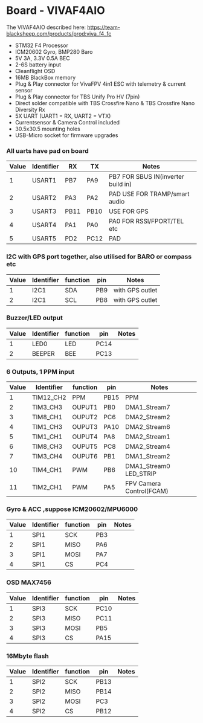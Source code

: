 # Board - VIVAF4AIO

The VIVAF4AIO described here:
https://team-blacksheep.com/products/prod:viva_f4_fc

* STM32 F4 Processor
* ICM20602 Gyro, BMP280 Baro
* 5V 3A, 3.3V 0.5A BEC
* 2-6S battery input
* Cleanflight OSD
* 16MB BlackBox memory
* Plug & Play connector for VivaFPV 4in1 ESC with telemetry & current sensor
* Plug & Play connector for TBS Unify Pro HV (7pin)
* Direct solder compatible with TBS Crossfire Nano & TBS Crossfire Nano Diversity Rx
* 5X UART (UART1 = RX, UART2 = VTX)
* Currentsensor & Camera Control included
* 30.5x30.5 mounting holes
* USB-Micro socket for firmware upgrades

### All uarts have pad on board 
| Value | Identifier   | RX   | TX   | Notes                                                                                       |
| ----- | ------------ | -----| -----| ------------------------------------------------------------------------------------------- |
| 1     | USART1       | PB7  |  PA9 |  PB7 FOR SBUS IN(inverter build in)                                                         |
| 2     | USART2       | PA3  |  PA2 |  PAD USE FOR TRAMP/smart audio                                                              |
| 3     | USART3       | PB11 |  PB10|  USE FOR GPS                                                                                |
| 4     | USART4       | PA1  |  PA0 |  PA0 FOR RSSI/FPORT/TEL etc                                                                 |
| 5     | USART5       | PD2  |  PC12|  PAD                                                                                        |

### I2C with GPS port together, also utilised for BARO or compass etc 
| Value | Identifier   | function |  pin   | Notes                                                                                 |
| ----- | ------------ | ---------| -------| ------------------------------------------------------------------------------------- |
| 1     | I2C1         |    SDA   |  PB9   | with GPS outlet
| 2     | I2C1         |    SCL   |  PB8   | with GPS outlet

### Buzzer/LED output 
| Value | Identifier   | function |  pin   | Notes                                                                                 |
| ----- | ------------ | ---------| -------| ------------------------------------------------------------------------------------- |
| 1     | LED0         |    LED   |  PC14  | 
| 2     | BEEPER       |    BEE   |  PC13  | 

### 6 Outputs, 1 PPM input 
| Value | Identifier   | function  |  pin  | Notes                                                                                 |
| ----- | ------------ | ----------| ------| ------------------------------------------------------------------------------------- |
| 1     | TIM12_CH2    |    PPM    |  PB15 |  PPM
| 2     | TIM3_CH3     |    OUPUT1 |  PB0  |  DMA1_Stream7
| 3     | TIM8_CH1     |    OUPUT2 |  PC6  |  DMA2_Stream2
| 4     | TIM1_CH3     |    OUPUT3 |  PA10 |  DMA2_Stream6
| 5     | TIM1_CH1     |    OUPUT4 |  PA8  |  DMA2_Stream1
| 6     | TIM8_CH3     |    OUPUT5 |  PC8  |  DMA2_Stream4
| 7     | TIM3_CH4     |    OUPUT6 |  PB1  |  DMA1_Stream2
| 10    | TIM4_CH1     |    PWM    |  PB6  |  DMA1_Stream0   LED_STRIP
| 11    | TIM2_CH1     |    PWM    |  PA5  |  FPV Camera Control(FCAM)


### Gyro & ACC ,suppose ICM20602/MPU6000
| Value | Identifier   | function |  pin   | Notes                                                                                 |
| ----- | ------------ | ---------| -------| ------------------------------------------------------------------------------------- |
| 1     | SPI1         |    SCK   |  PB3   | 
| 2     | SPI1         |    MISO  |  PA6   | 
| 3     | SPI1         |    MOSI  |  PA7   | 
| 4     | SPI1         |    CS    |  PC4   | 

### OSD MAX7456
| Value | Identifier   | function |  pin   | Notes                                                                                 |
| ----- | ------------ | ---------| -------| ------------------------------------------------------------------------------------- |
| 1     | SPI3         |    SCK   |  PC10  | 
| 2     | SPI3         |    MISO  |  PC11  | 
| 3     | SPI3         |    MOSI  |  PB5   | 
| 4     | SPI3         |    CS    |  PA15  |

### 16Mbyte flash
| Value | Identifier   | function |  pin   | Notes                                                                                 |
| ----- | ------------ | ---------| -------| ------------------------------------------------------------------------------------- |
| 1     | SPI2         |    SCK   |  PB13  | 
| 2     | SPI2         |    MISO  |  PB14  | 
| 3     | SPI2         |    MOSI  |  PC3   | 
| 4     | SPI2         |    CS    |  PB12  | 
